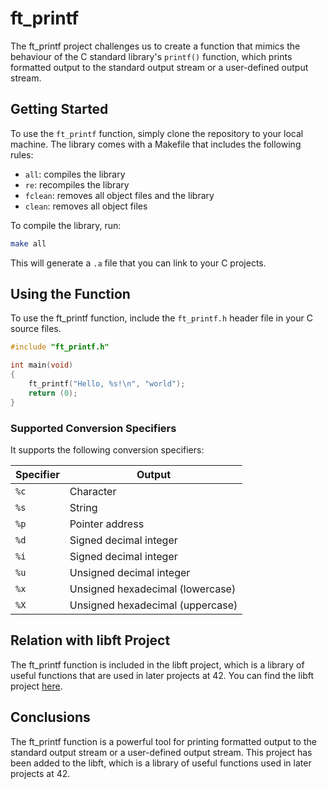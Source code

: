 # ft_printf
The ft_printf project challenges us to create a function that mimics the behaviour of the C standard library's `printf()` function,
which prints formatted output to the standard output stream or a user-defined output stream.

## Getting Started
To use the `ft_printf` function, simply clone the repository to your local machine.
The library comes with a Makefile that includes the following rules:

- `all`: compiles the library
- `re`: recompiles the library
- `fclean`: removes all object files and the library
- `clean`: removes all object files

To compile the library, run:

```bash
make all
```
This will generate a `.a` file that you can link to your C projects.

## Using the Function
To use the ft_printf function, include the `ft_printf.h` header file in your C source files.

```C
#include "ft_printf.h"

int main(void)
{
    ft_printf("Hello, %s!\n", "world");
    return (0);
}
```

### Supported Conversion Specifiers
It supports the following conversion specifiers:

|Specifier|Output|
|---|---|
|`%c`|Character|
|`%s`|String|
|`%p`|Pointer address|
|`%d`|Signed decimal integer|
|`%i`|Signed decimal integer|
|`%u`|Unsigned decimal integer|
|`%x`|Unsigned hexadecimal (lowercase)|
|`%X`|Unsigned hexadecimal (uppercase)|

## Relation with libft Project
The ft_printf function is included in the libft project, which is a library of useful functions that are used in later projects at 42.
You can find the libft project [here](https://github.com/Jkutkut/42Madrid-Libft).

## Conclusions
The ft_printf function is a powerful tool for printing formatted output to the standard output stream or a user-defined output stream.
This project has been added to the libft, which is a library of useful functions used in later projects at 42.
